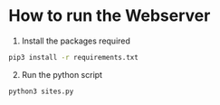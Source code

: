 # How to run the Webserver

1. Install the packages required
```sh
pip3 install -r requirements.txt
```
2. Run the python script
```sh
python3 sites.py
```